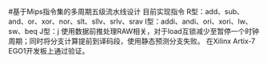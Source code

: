 #基于Mips指令集的多周期五级流水线设计
目前实现指令
R型：add、sub、and、or、xor、nor、slt、sllv、srlv、srav
I型：addi、andi、ori、xori、lw、sw、beq
J型：j
使用数据前推处理RAW相关，对于load互锁减少至暂停一个时钟周期；同时将分支计算提前到译码段，使用静态预测分支失败。
在Xilinx Artix-7 EGO1开发板上通过验证。
